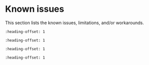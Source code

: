 # Known issues

This section lists the known issues, limitations, and/or workarounds.

```{include} ../../../../release/known_issues/build_warning.md
:heading-offset: 1
```
```{include} ../../../../release/known_issues/cannot_add_sdk_components.md
:heading-offset: 1
```
```{include} ../../../../release/known_issues/example_freetos.md
:heading-offset: 1
```
```{include} ../../../../release/known_issues/importing_ftm_pdb.md
:heading-offset: 1
```